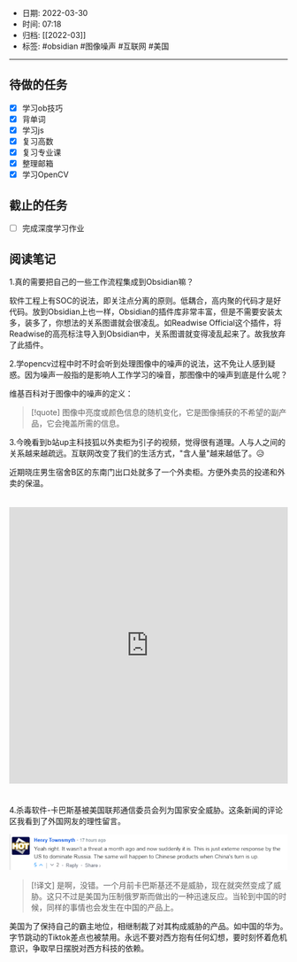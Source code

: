 - 日期: 2022-03-30
- 时间: 07:18
- 归档: [[2022-03]]
- 标签: #obsidian  #图像噪声 #互联网 #美国
---

## 待做的任务

- [x] 学习ob技巧
- [x] 背单词
- [x] 学习js
- [x] 复习高数
- [x] 复习专业课
- [x] 整理邮箱
- [x] 学习OpenCV

## 截止的任务

- [ ] 完成深度学习作业

## 阅读笔记

1.真的需要把自己的一些工作流程集成到Obsidian嘛？

软件工程上有SOC的说法，即关注点分离的原则。低耦合，高内聚的代码才是好代码。放到Obsidian上也一样，Obsidian的插件库非常丰富，但是不需要安装太多，装多了，你想法的关系图谱就会很凌乱。如Readwise Official这个插件，将Readwise的高亮标注导入到Obsidian中，关系图谱就变得凌乱起来了。故我放弃了此插件。

2.学opencv过程中时不时会听到处理图像中的噪声的说法，这不免让人感到疑惑。因为噪声一般指的是影响人工作学习的噪音，那图像中的噪声到底是什么呢？

维基百科对于图像中的噪声的定义：

> [!quote]
> 图像中亮度或颜色信息的随机变化，它是图像捕获的不希望的副产品，它会掩盖所需的信息。

3.今晚看到b站up主科技狐以外卖柜为引子的视频，觉得很有道理。人与人之间的关系越来越疏远。互联网改变了我们的生活方式，"含人量"越来越低了。😥

近期晓庄男生宿舍B区的东南门出口处就多了一个外卖柜。方便外卖员的投递和外卖的保温。
<iframe src="https://player.bilibili.com/player.html?aid=382707635&bvid=BV1nZ4y1z7jr&cid=562645734&page=1"  scrolling="no" border="0" frameborder="no" framespacing="0" allowfullscreen="true" style="width: 100%; height: 500px; max-width: 100%；align:center; padding:20px 0;"> </iframe>

4.杀毒软件-卡巴斯基被美国联邦通信委员会列为国家安全威胁。这条新闻的评论区我看到了外国网友的理性留言。

![](media/sRTW6QIHDgvFXhK.png)

> [!译文]
> 是啊，没错。一个月前卡巴斯基还不是威胁，现在就突然变成了威胁。这只不过是美国为压制俄罗斯而做出的一种迅速反应。当轮到中国的时候，同样的事情也会发生在中国的产品上。

美国为了保持自己的霸主地位，相继制裁了对其构成威胁的产品。如中国的华为。字节跳动的Tiktok差点也被禁用。永远不要对西方抱有任何幻想，要时刻怀着危机意识，争取早日摆脱对西方科技的依赖。